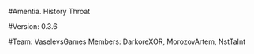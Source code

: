 #Amentia. History Throat

#Version: 0.3.6

#Team: VaselevsGames
Members: DarkoreXOR, MorozovArtem, NstTaInt
